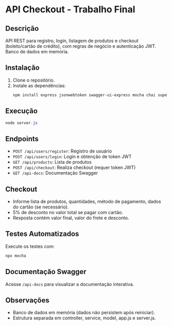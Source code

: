 # API Checkout - Trabalho Final

## Descrição
API REST para registro, login, listagem de produtos e checkout (boleto/cartão de crédito), com regras de negócio e autenticação JWT. Banco de dados em memória.

## Instalação
1. Clone o repositório.
2. Instale as dependências:
   ```powershell
   npm install express jsonwebtoken swagger-ui-express mocha chai supertest
   ```

## Execução
```powershell
node server.js
```

## Endpoints
- `POST /api/users/register`: Registro de usuário
- `POST /api/users/login`: Login e obtenção de token JWT
- `GET /api/products`: Lista de produtos
- `POST /api/checkout`: Realiza checkout (requer token JWT)
- `GET /api-docs`: Documentação Swagger

## Checkout
- Informe lista de produtos, quantidades, método de pagamento, dados do cartão (se necessário).
- 5% de desconto no valor total se pagar com cartão.
- Resposta contém valor final, valor do frete e desconto.

## Testes Automatizados
Execute os testes com:
```powershell
npx mocha
```

## Documentação Swagger
Acesse `/api-docs` para visualizar a documentação interativa.

## Observações
- Banco de dados em memória (dados não persistem após reiniciar).
- Estrutura separada em controller, service, model, app.js e server.js.
